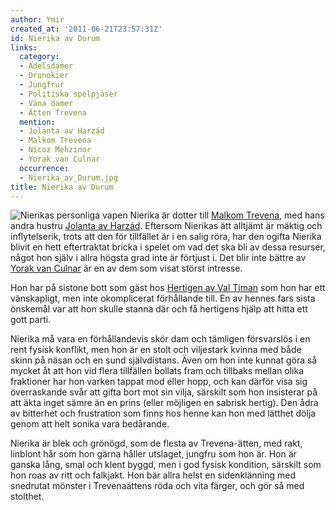 ```yaml
---
author: Ymir
created_at: '2011-06-21T23:57:31Z'
id: Nierika av Durum
links:
  category:
  - Adelsdamer
  - Drunokier
  - Jungfrur
  - Politiska spelpjäser
  - Väna damer
  - Ätten Trevena
  mention:
  - Jolanta av Harzád
  - Malkom Trevena
  - Nicoz Mehzinor
  - Yorak van Culnar
  occurrence:
  - Nierika_av_Durum.jpg
title: Nierika av Durum
---
```


![Nierikas personliga vapen] Nierika är dotter till [Malkom Trevena], med hans andra hustru [Jolanta
av Harzád]. Eftersom Nierikas ätt alltjämt är mäktig och inflytelserik, trots att den för tillfället
är i en salig röra, har den ogifta Nierika blivit en hett eftertraktat bricka i spelet om vad det
ska bli av dessa resurser, något hon själv i allra högsta grad inte är förtjust i. Det blir inte
bättre av [Yorak van Culnar] är en av dem som visat störst intresse.

Hon har på sistone bott som gäst hos [Hertigen av Val Timan] som hon har ett vänskapligt, men inte
okomplicerat förhållande till. En av hennes fars sista önskemål var att hon skulle stanna där och få
hertigens hjälp att hitta ett gott parti.

Nierika må vara en förhållandevis skör dam och tämligen försvarslös i en rent fysisk konflikt, men
hon är en stolt och viljestark kvinna med både skinn på näsan och en sund självdistans. Även om hon
inte kunnat göra så mycket åt att hon vid flera tillfällen bollats fram och tillbaks mellan olika
fraktioner har hon varken tappat mod eller hopp, och kan därför visa sig överraskande svår att gifta
bort mot sin vilja, särskilt som hon insisterar på att äkta inget sämre än en prins (eller möjligen
en sabrisk hertig). Den ådra av bitterhet och frustration som finns hos henne kan hon med lätthet
dölja genom att helt sonika vara bedårande.

Nierika är blek och grönögd, som de flesta av Trevena-ätten, med rakt, linblont hår som hon gärna
håller utslaget, jungfru som hon är. Hon är ganska lång, smal och klent byggd, men i god fysisk
kondition, särskilt som hon roas av ritt och falkjakt. Hon bär allra helst en sidenklänning med
snedrutat mönster i Trevenaättens röda och vita färger, och gör så med stolthet.

  [Nierikas personliga vapen]: Nierika_av_Durum.jpg "Nierikas personliga vapen"
  [Malkom Trevena]: Malkom_Trevena
  [Jolanta av Harzád]: Jolanta_av_Harzád
  [Yorak van Culnar]: Yorak_van_Culnar
  [Hertigen av Val Timan]: Nicoz_Mehzinor